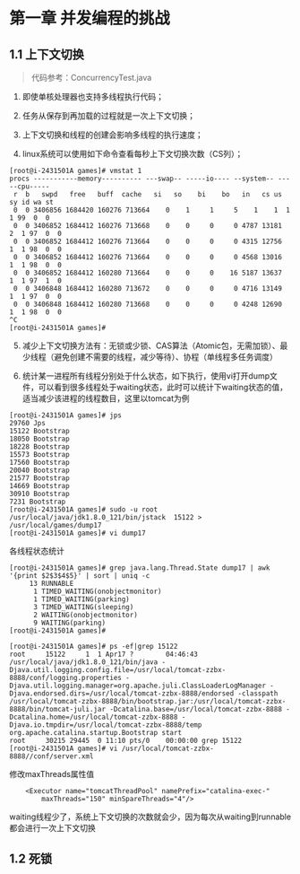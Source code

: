 # 第一章 并发编程的挑战

## 1.1 上下文切换

>代码参考：ConcurrencyTest.java

1. 即使单核处理器也支持多线程执行代码； 

2. 任务从保存到再加载的过程就是一次上下文切换； 

3. 上下文切换和线程的创建会影响多线程的执行速度； 

4. linux系统可以使用如下命令查看每秒上下文切换次数（CS列）； 

```sbtshell
[root@i-2431501A games]# vmstat 1
procs -----------memory---------- ---swap-- -----io---- --system-- -----cpu-----
 r  b   swpd   free   buff  cache   si   so    bi    bo   in   cs us sy id wa st
 0  0 3406856 1684420 160276 713664    0    1     1     5    1    1  1  1 99  0  0	
 0  0 3406852 1684412 160276 713668    0    0     0     0 4787 13181  2  1 97  0  0	
 0  0 3406852 1684412 160276 713664    0    0     0     0 4315 12756  1  1 98  0  0	
 0  0 3406852 1684412 160276 713664    0    0     0     0 4568 13016  1  1 98  0  0	
 0  0 3406852 1684412 160280 713664    0    0     0    16 5187 13637  1  1 97  1  0	
 0  0 3406848 1684412 160280 713672    0    0     0     0 4716 13149  1  1 97  0  0	
 0  0 3406848 1684412 160280 713668    0    0     0     0 4248 12690  1  1 98  0  0	
^C
[root@i-2431501A games]# 

```

5. 减少上下文切换方法有：无锁或少锁、CAS算法（Atomic包，无需加锁）、最少线程（避免创建不需要的线程，减少等待）、协程（单线程多任务调度）

6. 统计某一进程所有线程分别处于什么状态，如下执行，使用vi打开dump文件，可以看到很多线程处于waiting状态，此时可以统计下waiting状态的值，适当减少该进程的线程数目，这里以tomcat为例
```sbtshell
[root@i-2431501A games]# jps
29760 Jps
15122 Bootstrap
18050 Bootstrap
18228 Bootstrap
15573 Bootstrap
17560 Bootstrap
20040 Bootstrap
21577 Bootstrap
14669 Bootstrap
30910 Bootstrap
7231 Bootstrap
[root@i-2431501A games]# sudo -u root /usr/local/java/jdk1.8.0_121/bin/jstack  15122 > /usr/local/games/dump17
[root@i-2431501A games]# vi dump17 

```

各线程状态统计

```sbtshell
[root@i-2431501A games]# grep java.lang.Thread.State dump17 | awk '{print $2$3$4$5}' | sort | uniq -c
     13 RUNNABLE
      1 TIMED_WAITING(onobjectmonitor)
      1 TIMED_WAITING(parking)
      3 TIMED_WAITING(sleeping)
      2 WAITING(onobjectmonitor)
      9 WAITING(parking)
[root@i-2431501A games]# 

```

```sbtshell
[root@i-2431501A games]# ps -ef|grep 15122
root     15122     1  1 Apr17 ?        04:46:43 /usr/local/java/jdk1.8.0_121/bin/java -Djava.util.logging.config.file=/usr/local/tomcat-zzbx-8888/conf/logging.properties -Djava.util.logging.manager=org.apache.juli.ClassLoaderLogManager -Djava.endorsed.dirs=/usr/local/tomcat-zzbx-8888/endorsed -classpath /usr/local/tomcat-zzbx-8888/bin/bootstrap.jar:/usr/local/tomcat-zzbx-8888/bin/tomcat-juli.jar -Dcatalina.base=/usr/local/tomcat-zzbx-8888 -Dcatalina.home=/usr/local/tomcat-zzbx-8888 -Djava.io.tmpdir=/usr/local/tomcat-zzbx-8888/temp org.apache.catalina.startup.Bootstrap start
root     30215 29445  0 11:10 pts/0    00:00:00 grep 15122
[root@i-2431501A games]# vi /usr/local/tomcat-zzbx-8888//conf/server.xml 
```

修改maxThreads属性值

```sbtshell
    <Executor name="tomcatThreadPool" namePrefix="catalina-exec-"
        maxThreads="150" minSpareThreads="4"/>
```

waiting线程少了，系统上下文切换的次数就会少，因为每次从waiting到runnable都会进行一次上下文切换





## 1.2 死锁
